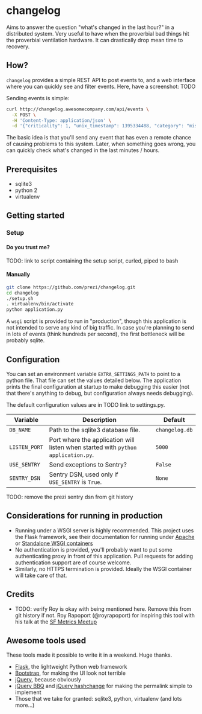 # changelog

Aims to answer the question "what's changed in the last hour?" in a distributed system. Very useful to have when the
proverbial bad things hit the proverbial ventilation hardware. It can drastically drop mean time to recovery.

## How?

`changelog` provides a simple REST API to post events to, and a web interface where you can quickly see and filter events.
Here, have a screenshot: TODO

Sending events is simple:

```sh
curl http://changelog.awesomecompany.com/api/events \
  -X POST \
  -H 'Content-Type: application/json' \
  -d '{"criticality": 1, "unix_timestamp": 1395334488, "category": "misc", "description": "cli test"}'
```
The basic idea is that you'll send any event that has even a remote chance of causing problems to this system. Later,
when something goes wrong, you can quickly check what's changed in the last minutes / hours.

## Prerequisites
 - sqlite3
 - python 2
 - virtualenv

## Getting started

### Setup

#### Do you trust me?
TODO: link to script containing the setup script, curled, piped to bash

#### Manually
```sh
git clone https://github.com/prezi/changelog.git
cd changelog
./setup.sh
. virtualenv/bin/activate
python application.py
```

A `wsgi` script is provided to run in "production", though this application is not intended to serve any kind of big traffic.
In case you're planning to send in lots of events (think hundreds per second), the first bottleneck will be probably sqlite.


## Configuration

You can set an environment variable `EXTRA_SETTINGS_PATH` to point to a python file. That file can set the values detailed
below. The application prints the final configuration at startup to make debugging this easier (not that there's anything
to debug, but configuration always needs debugging).

The default configuration values are in TODO link to settings.py.

| Variable      | Description                                                                      | Default        |
|---------------|----------------------------------------------------------------------------------|----------------|
| `DB_NAME`     | Path to the sqlite3 database file.                                               |`changelog.db`  |
| `LISTEN_PORT` | Port where the application will listen when started with `python application.py`.| `5000`         |
| `USE_SENTRY`  | Send exceptions to Sentry?                                                       | `False`        |
| `SENTRY_DSN`  | Sentry DSN, used only if `USE_SENTRY` is `True`.                                 | `None`         |

TODO: remove the prezi sentry dsn from git history

## Considerations for running in production

 - Running under a WSGI server is highly recommended. This project uses the Flask framework, see their documentation for
   running under [Apache](http://flask.pocoo.org/docs/deploying/mod_wsgi/) or [Standalone WSGI containers](http://flask.pocoo.org/docs/deploying/mod_wsgi/)
 - No authentication is provided, you'll probably want to put some authenticating proxy in front of this application.
   Pull requests for adding authentication support are of course welcome.
 - Similarly, no HTTPS termination is provided. Ideally the WSGI container will take care of that.

## Credits

 - TODO: verify Roy is okay with being mentioned here. Remove this from git history if not.
   Roy Rapoport (@royrapoport) for inspiring this tool with his talk at the
   [SF Metrics Meetup](http://blog.librato.com/posts/2013/6/12/sf-metrics-meetup-change-reporting-and-building-metrics-from-log-data)

## Awesome tools used
These tools made it possible to write it in a weekend. Huge thanks.

- [Flask](http://flask.pocoo.org/), the lightweight Python web framework
- [Bootstrap](http://getbootstrap.com/), for making the UI look not terrible
- [jQuery](http://jquery.com/), because obviously
- [jQuery BBQ](http://benalman.com/code/projects/jquery-bbq/docs/files/jquery-ba-bbq-js.html) and
  [jQuery hashchange](http://benalman.com/code/projects/jquery-hashchange/docs/files/jquery-ba-hashchange-js.html)
  for making the permalink simple to implement
- Those that we take for granted: sqlite3, python, virtualenv (and lots more...)
